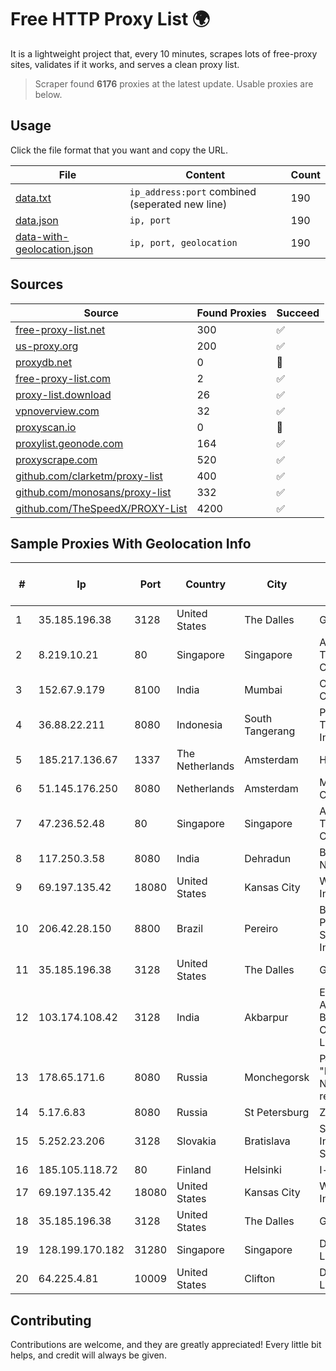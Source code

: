 
# Free HTTP Proxy List 🌍

It is a lightweight project that, every 10 minutes, scrapes lots of free-proxy sites, validates if it works, and serves a clean proxy list.


> Scraper found **6176** proxies at the latest update. Usable proxies are below.

## Usage

Click the file format that you want and copy the URL.


|File|Content|Count|
|----|-------|-----|
|[data.txt](https://raw.githubusercontent.com/themiralay/Proxy-List-World/master/data.txt)|`ip_address:port` combined (seperated new line)|190|
|[data.json](https://raw.githubusercontent.com/themiralay/Proxy-List-World/master/data.json)|`ip, port`|190|
|[data-with-geolocation.json](https://raw.githubusercontent.com/themiralay/Proxy-List-World/master/data-with-geolocation.json)|`ip, port, geolocation`|190|

## Sources

|Source|Found Proxies|Succeed|
|------|-------------|-------|
|[free-proxy-list.net](https://free-proxy-list.net)|300|✅|
|[us-proxy.org](https://www.us-proxy.org)|200|✅|
|[proxydb.net](http://proxydb.net)|0|🚫|
|[free-proxy-list.com](https://free-proxy-list.com/?page=&port=&type%5B%5D=http&type%5B%5D=https&up_time=0&search=Search)|2|✅|
|[proxy-list.download](https://www.proxy-list.download/HTTP)|26|✅|
|[vpnoverview.com](https://vpnoverview.com/privacy/anonymous-browsing/free-proxy-servers)|32|✅|
|[proxyscan.io](https://www.proxyscan.io)|0|🚫|
|[proxylist.geonode.com](https://proxylist.geonode.com/api/proxy-list?limit=300&page=1&sort_by=lastChecked&sort_type=desc&protocols=http,https)|164|✅|
|[proxyscrape.com](https://api.proxyscrape.com/v2/?request=displayproxies&protocol=http&timeout=10000&country=all&ssl=all&anonymity=all)|520|✅|
|[github.com/clarketm/proxy-list](https://raw.githubusercontent.com/clarketm/proxy-list/master/proxy-list-raw.txt)|400|✅|
|[github.com/monosans/proxy-list](https://raw.githubusercontent.com/monosans/proxy-list/main/proxies/http.txt)|332|✅|
|[github.com/TheSpeedX/PROXY-List](https://raw.githubusercontent.com/TheSpeedX/PROXY-List/master/http.txt)|4200|✅|


## Sample Proxies With Geolocation Info

|#|Ip|Port|Country|City|Internet Service Provider|
|-|--|----|-------|----|-------------------------|
|1|35.185.196.38|3128|United States|The Dalles|Google LLC|
|2|8.219.10.21|80|Singapore|Singapore|Alibaba (US) Technology Co., Ltd.|
|3|152.67.9.179|8100|India|Mumbai|Oracle Corporation|
|4|36.88.22.211|8080|Indonesia|South Tangerang|PT. Telekomunikasi Indonesia|
|5|185.217.136.67|1337|The Netherlands|Amsterdam|Hbing Limited|
|6|51.145.176.250|8080|Netherlands|Amsterdam|Microsoft Corporation|
|7|47.236.52.48|80|Singapore|Singapore|Alibaba (US) Technology Co., Ltd.|
|8|117.250.3.58|8080|India|Dehradun|Bharat Sanchar Nigam Ltd|
|9|69.197.135.42|18080|United States|Kansas City|WholeSale Internet|
|10|206.42.28.150|8800|Brazil|Pereiro|Brisanet Prestacao De Servicos De Internet Ltda|
|11|35.185.196.38|3128|United States|The Dalles|Google LLC|
|12|103.174.108.42|3128|India|Akbarpur|Entire Cable And Broadband Opc Private Limited|
|13|178.65.171.6|8080|Russia|Monchegorsk|PJSC "Rostelecom" North-West region|
|14|5.17.6.83|8080|Russia|St Petersburg|Z-Telecom|
|15|5.252.23.206|3128|Slovakia|Bratislava|Stark Industries Solutions LTD|
|16|185.105.118.72|80|Finland|Helsinki|I-servers LTD|
|17|69.197.135.42|18080|United States|Kansas City|WholeSale Internet|
|18|35.185.196.38|3128|United States|The Dalles|Google LLC|
|19|128.199.170.182|31280|Singapore|Singapore|DigitalOcean, LLC|
|20|64.225.4.81|10009|United States|Clifton|DigitalOcean, LLC|



## Contributing

Contributions are welcome, and they are greatly appreciated! Every
little bit helps, and credit will always be given.

